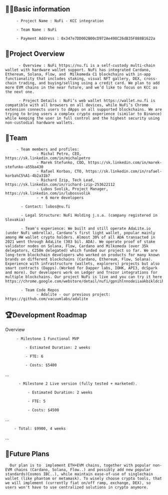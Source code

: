## 🧑‍💻Basic information

         - Project Name : NuFi - KCC integration

         - Team Name : NuFi

         - Payment Address : 0x347e7DD002B00cD972Ae498C26dB35F888B1622a

## 🎯Project Overview

          - Overview : NuFi https://nu.fi is a self-custody multi-chain wallet with hardware wallet support. NuFi has integrated Cardano, Ethereum, Solana, Flow, and  Milkomeda C1 blockchains with in-app functionality that includes staking, visual NFT gallery, DEX, cross-chain trading, and buying/selling using a credit card. We plan to add more EVM chains in the near future, and we’d like to focus on KCC as the next one.

          - Project Details : NuFi’s web wallet https://wallet.nu.fi is compatible with all browsers on all devices, while NuFi’s Chrome extension connects users to dApps on all supported blockchains. We are trying to bring users a complex crypto experience (similar to Binance) while keeping the user in full control and the highest security using non-custodial hardware wallets.

## 👥Team

         - Team members and profiles:
                  - Michal Petro, CEO, https://sk.linkedin.com/in/michalpetro
                  - Marek Stefunko, COO, https://sk.linkedin.com/in/marek-stefunko-a55ba430
                  - Rafael Korbas, CTO, https://sk.linkedin.com/in/rafael-korba%C5%A1-4b2a31b7
                  - Richard Izip, Tech Lead, https://sk.linkedin.com/in/richard-izip-253622112
                  - Lubos Svolik, Project Manager, https://sk.linkedin.com/in/lubossvolik
                  - + 6 more developers

           - Contact: lubos@nu.fi

           - Legal Structure: NuFi Holding j.s.a. (company registered in Slovakia)

           - Team's experience: We built and still operate AdaLite.io (under NuFi umbrella), Cardano’s first light wallet, popular mainly among HW wallet crypto holders. Almost 30% of all ADA transacted in 2021 went through AdaLite (303 bil. ADA). We operate proof of stake validator nodes on Solana, Flow, Cardano and Milkomeda (over 35k delegators, €250m delegated) which funded our project so far. We are long-term blockchain developers who worked on products for many known brands on different blockchains (Cardano, Ethereum, Flow, Solana). Experience with infrastructure (wallets, explorers) projects but also smart contracts (Dapps).(Worked for Dapper labs, IOHK, API3, dcSpark and more). Our developers work on Ledger and Trezor integrations for multiple blockchains. Our project NuFi is live and you can try it here https://chrome.google.com/webstore/detail/nufi/gpnihlnnodeiiaakbikldcihojploeca

           - Team Code Repos
                  - Adalite - our previous project: https://github.com/vacuumlabs/adalite

## 🏆Development Roadmap

Overview

         - Milestone 1 Functional MVP

             - Estimated Duration: 2 weeks

             - FTE: 6

             - Costs: $5400

...

          - Milestone 2 Live version (fully tested + marketed).

              - Estimated Duration: 2 weeks

              - FTE: 5

              - Costs: $4500

...

        - Total: $9900, 4 weeks

...

## 📡Future Plans

      Our plan is to  implement ETH+EVM chains, together with popular non-EVM chains (Cardano, Solana, Flow..) and possibly add new popular standards(Cosmos IBC..), while maintain ease-of-use of singlechain wallet (like phantom or metamask). To wisely choose crypto tools, that we will implement (currently fiat on/off ramp, exchange, DEX), so users won't have to use centralized solutions in crypto anymore.
